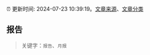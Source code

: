 :alarm_clock: 更新时间: 2024-07-23 10:39:19。[文章来源](/README.md)、[文章分类](/TAGS.md)

## 报告


> 关键字：`报告`、`月报`



